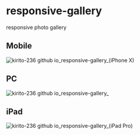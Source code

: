 # responsive-gallery
responsive photo gallery
## Mobile
![kirito-236 github io_responsive-gallery_(iPhone X)](https://user-images.githubusercontent.com/58210877/122973482-e71ade00-d3ae-11eb-9b9e-38937933cab8.png)
## PC
![kirito-236 github io_responsive-gallery_](https://user-images.githubusercontent.com/58210877/122973328-bf2b7a80-d3ae-11eb-87ba-d42714bf57e6.png)
## iPad
![kirito-236 github io_responsive-gallery_(iPad Pro)](https://user-images.githubusercontent.com/58210877/122973405-d2d6e100-d3ae-11eb-8d62-7775a091294c.png)

